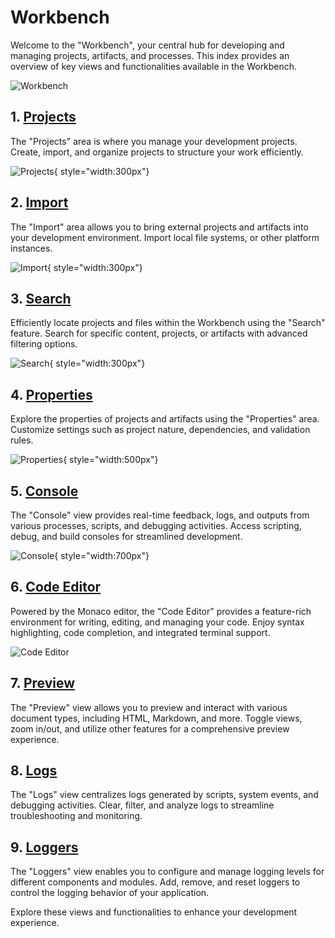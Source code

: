 # Workbench

Welcome to the "Workbench", your central hub for developing and managing projects, artifacts, and processes. This index provides an overview of key views and functionalities available in the Workbench.

![Workbench](../../images/tooling/workbench/workbench.png)

## 1. [Projects](projects.md)

The "Projects" area is where you manage your development projects. Create, import, and organize projects to structure your work efficiently.

![Projects](../../images/tooling/workbench/projects.png){ style="width:300px"}

## 2. [Import](import.md)

The "Import" area allows you to bring external projects and artifacts into your development environment. Import local file systems, or other platform instances.

![Import](../../images/tooling/workbench/import.png){ style="width:300px"}

## 3. [Search](search.md)

Efficiently locate projects and files within the Workbench using the "Search" feature. Search for specific content, projects, or artifacts with advanced filtering options.

![Search](../../images/tooling/workbench/search.png){ style="width:300px"}

## 4. [Properties](properties.md)

Explore the properties of projects and artifacts using the "Properties" area. Customize settings such as project nature, dependencies, and validation rules.

![Properties](../../images/tooling/workbench/properties.png){ style="width:500px"}

## 5. [Console](console.md)

The "Console" view provides real-time feedback, logs, and outputs from various processes, scripts, and debugging activities. Access scripting, debug, and build consoles for streamlined development.

![Console](../../images/tooling/workbench/console.png){ style="width:700px"}

## 6. [Code Editor](code-editor.md)

Powered by the Monaco editor, the "Code Editor" provides a feature-rich environment for writing, editing, and managing your code. Enjoy syntax highlighting, code completion, and integrated terminal support.

![Code Editor](../../images/tooling/workbench/code-editor.png)

## 7. [Preview](preview.md)

The "Preview" view allows you to preview and interact with various document types, including HTML, Markdown, and more. Toggle views, zoom in/out, and utilize other features for a comprehensive preview experience.

## 8. [Logs](logs.md)

The "Logs" view centralizes logs generated by scripts, system events, and debugging activities. Clear, filter, and analyze logs to streamline troubleshooting and monitoring.

## 9. [Loggers](loggers.md)

The "Loggers" view enables you to configure and manage logging levels for different components and modules. Add, remove, and reset loggers to control the logging behavior of your application.

Explore these views and functionalities to enhance your development experience.

